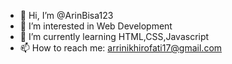 - 👋 Hi, I’m @ArinBisa123
- 👀 I’m interested in Web Development 
- 🌱 I’m currently learning HTML,CSS,Javascript
- 📫 How to reach me: arrinikhirofati17@gmail.com

<!---
ArinBisa123/ArinBisa123 is a ✨ special ✨ repository because its `README.md` (this file) appears on your GitHub profile.
You can click the Preview link to take a look at your changes.
--->
